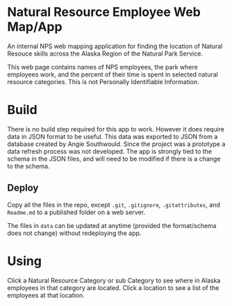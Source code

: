 # Natural Resource Employee Web Map/App

An internal NPS web mapping application for finding the location
of Natural Resouce skills across the Alaska Region of the 
Natural Park Service.

This web page contains names of NPS employees, the park where
employees work, and the percent of their time is spent in
selected natural resource categories.  This is not Personally
Identifiable Information.

# Build

There is no build step required for this app to work.  However
it does require data in JSON format to be useful.  This
data was exported to JSON from a database created by
Angie Southwould. Since the project was a prototype a
data refresh process was not developed. The app is strongly
tied to the schema in the JSON files, and will need to be
modified if there is a change to the schema.

## Deploy

Copy all the files in the repo, except `.git`, `.gitignore`,
`.gitattributes`, and `Readme.md` to a published folder on
a web server.

The files in `data` can be updated at anytime (provided the
format/schema does not change) without redeploying the app.

# Using

Click a Natural Resource Category or sub Category to see where
in Alaska employees in that category are located.  Click a
location to see a list of the employees at that location.